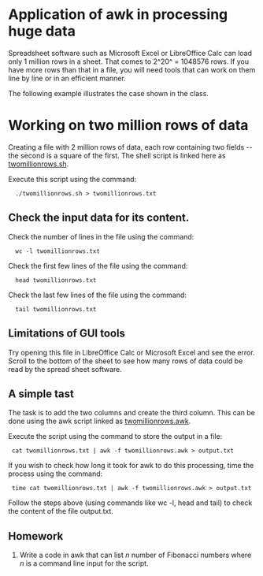 # Application of awk in processing huge data

Spreadsheet software such as Microsoft Excel or LibreOffice Calc can
load only 1 million rows in a sheet. That comes to 2^20^ = 1048576 rows.
If you have more rows than that in a file, you will need tools that can
work on them line by line or in an efficient manner.

The following example illustrates the case shown in the class.

# Working on two million rows of data
Creating a file with 2 million rows of data, each row containing two fields -- the second is a square of the first. The shell script is linked here as [twomillionrows.sh](../scripts/twomillionrows.sh).

Execute this script using the command:

      ./twomillionrows.sh > twomillionrows.txt

## Check the input data for its content.

Check the number of lines in the file using the command:

      wc -l twomillionrows.txt

Check the first few lines of the file using the command:

      head twomillionrows.txt

Check the last few lines of the file using the command:

      tail twomillionrows.txt

## Limitations of GUI tools
Try opening this file in LibreOffice Calc or Microsoft Excel and see the error.  Scroll to the bottom of the sheet to see how many rows of data could be read by the spread sheet software.  

## A simple tast
The task is to add the two columns and create the third column. This can be done using the awk script linked as [twomillionrows.awk](../scripts/twomillionrows.awk).

Execute the script using the command to store the output in a file:

     cat twomillionrows.txt | awk -f twomillionrows.awk > output.txt

If you wish to check how long it took for awk to do this processing, time the process using the command:

     time cat twomillionrows.txt | awk -f twomillionrows.awk > output.txt

Follow the steps above (using commands like wc -l, head and tail) to check the content of the file output.txt.

## Homework

1. Write a code in awk that can list *n* number of Fibonacci numbers where *n* is a command line input for the script.
